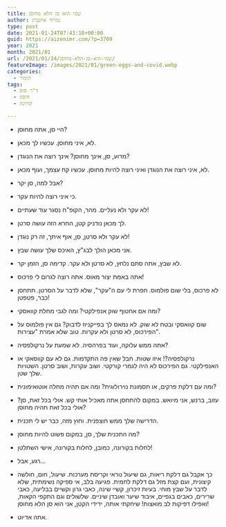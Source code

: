 ```yaml
---
title: שמי הוא סן הלא מחוסן
author: נמרוד איזנברג
type: post
date: 2021-01-24T07:43:18+00:00
guid: https://aizenimr.com/?p=3709
year: 2021
month: 2021/01
url: /2021/01/24/שמי-הוא-סן-הלא-מחוסן/
featureImage: /images/2021/01/green-eggs-and-covid.webp
categories:
  - הומור
tags:
  - ד"ר סוס
  - חיסון
  - קורונה

---
```

- היי סן, אתה מחוסן?

- לא, איני מחוסן. עכשיו לך מכאן.

- מדוע, סן, אינך מחוסן? אינך רוצה את הנוגדן?

- לא, איני רוצה את הנוגדן ואיני רוצה להיות מחוסן. עכשיו קח עצמך, ועוף מכאן.

- אבל למה, סן יקר?

- כי איני רוצה להיות עקר.

- לא עקר ולא נעליים. מהר, הקופ"ח נסגר עוד שעתיים!

- לך מכאן נודניק קטן, החרא הזה עושה סרטן.

- לא עקר ולא סרטן, סן, אוף איתך, זה רק נוגדן!

- אני מכאן הולך לבג"ץ, האיכס שלך עושה שבץ.

- לא שבץ, אתה סתם נלחץ, לא סרטן ולא עקר. קדימה סן, הזמן יקר.

- אתה באמת יצור מאוס. אתה רוצה לגרום לי פרכוס!

- לא פרכוס, בלי שום פולמוס. חפרת לי עם ה"עקר", שלא לדבר על הסרטן. תתחסן כבר, פטפטן!

- ומה אם אחטוף שוק אנפילקטי? ומה לגבי מחלת קוואסקי?

- שום קוואסקי ובטח לא שוק. לא נמאס לך בפייקניוז לדבוק? גם אין פולמוס על הפירכוס, לא סרטן ולא עקרות. טוב שלא אמרת "עצירות".

- אתה ממש עלוקה, ועוד בפרהסיה. לא שמעת על נרקולפסיה?

- נרקולפסיה?! איזו שטות. חבל שאין פה התקדמות. גם לא עם קווסאקי או האנפילקטי. גם הפירכוס לא היה לגמרי קורקטי. ושוב עקרות, ושוב סרטן. השטויות שלך שטן.

- ומה עם דלקת פרקים, או תסמונת נוירולוגית? ומה אם תהיה מחלה אוטואימונית?

- עזוב, ברנש, אני מיואש. במקום להתחסן אתה מאכיל אותי קש. אולי בכל זאת, סן? אולי בכל זאת תהיה מחוסן?

- הדרישה שלך ממש חוצפנית. וחוץ מזה, כבר יש לי תכנית.

- מה התכנית שלך, סן, במקום פשוט להיות מחוסן?

- לחלות בקורונה, כמובן, לחלות בקורונה, אישי השתלטן!

- רגע, אבל...

- כך אקבל גם דלקת ריאות, גם שיעול נוראי וקריסת מערכות. שיעול, חום, חולשה קיצונית, ועם קצת מזל גם דלקת לחמית. פגיעה בלב, אי ספיקה נשימתית, שלא לדבר על שבץ מוחי. בעיות זיכרון, קשיי שינה, כאבי גרון וקשיים בבליעה, כאבי שרירים, כאבים בגפיים, איבוד שיער ואובדן שיניים. שלשולים וגם התקפי הקאות, ואפילו דפיקות לב מואצות! שיחקתי אותה, ידידי הקטן, אני הוא סן הלא מחוסן!

- אתה אדיוט.